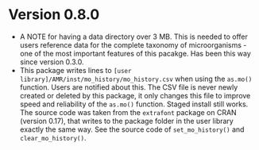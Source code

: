 # Version 0.8.0

* A NOTE for having a data directory over 3 MB. This is needed to offer users reference data for the complete taxonomy of microorganisms - one of the most important features of this pacakge. Has been this way since version 0.3.0.
* This package writes lines to `[user library]/AMR/inst/mo_history/mo_history.csv` when using the `as.mo()` function. Users are notified about this. The CSV file is never newly created or deleted by this package, it only changes this file to improve speed and reliability of the `as.mo()` function. Staged install still works. The source code was taken from the `extrafont` package on CRAN (version 0.17), that writes to the package folder in the user library exactly the same way. See the source code of `set_mo_history()` and `clear_mo_history()`.
